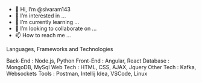 - 👋 Hi, I’m @sivaram143
- 👀 I’m interested in ...
- 🌱 I’m currently learning ...
- 💞️ I’m looking to collaborate on ...
- 📫 How to reach me ...


Languages, Frameworks and Technologies

Back-End : Node.js, Python
Front-End : Angular, React
Database : MongoDB, MySql
Web Tech : HTML, CSS, AJAX, Jquery
Other Tech : Kafka, Websockets
Tools : Postman, Intellij Idea, VSCode, Linux

